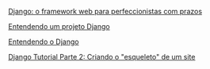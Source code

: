 [Django: o framework web para perfeccionistas com prazos](https://www.infoq.com/br/presentations/django-framework-web-prazos/)

[Entendendo um projeto Django](https://www.youtube.com/watch?v=LndJOSwRYOM)

[Entendendo o Django](https://www.profissionaisti.com.br/2009/04/entendendo-o-django/)

[Django Tutorial Parte 2: Criando o "esqueleto" de um site](https://developer.mozilla.org/pt-BR/docs/Learn/Server-side/Django/skeleton_website)
